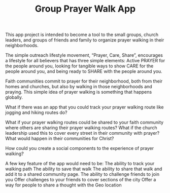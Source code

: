 ﻿---
title: Group Prayer Walk App
intro: How can we create an app that mobilizes Christians to pray for their neighborhoods?
champions:
- name:
    World Venture
  logo:
    worldventure.png
  url:
    https://www.worldventure.com
---
This app project is intended to become a tool to the small groups, church leaders, and groups of friends and family to organize prayer walking in their neighborhoods. 

The simple outreach lifestyle movement, “Prayer, Care, Share”, encourages a lifestyle for all believers that has three simple elements: Active PRAYER for the people around you, looking for tangible ways to show CARE for the people around you, and being ready to SHARE with the people around you. 

Faith communities commit to prayer for their neighborhood, both from their homes and churches, but also by walking in those neighborhoods and praying. This simple idea of prayer walking is something that happens globally. 

What if there was an app that you could track your prayer walking route like jogging and hiking routes do?

What if your prayer walking routes could be shared to your faith community where others are sharing their prayer walking routes? 
What if the church leadership used this to cover every street in their community with prayer? What would happen in their communities for Christ?

How could you create a social components to the experience of prayer walking?

A few key feature of the app would need to be:
The ability to track your walking path
The ability to save that walk
The ability to share that walk and add it to a shared community page.
The ability to challenge friends to join you
Offer challenges to your friends to cover sections of the city
Offer a way for people to share a thought with the Geo location